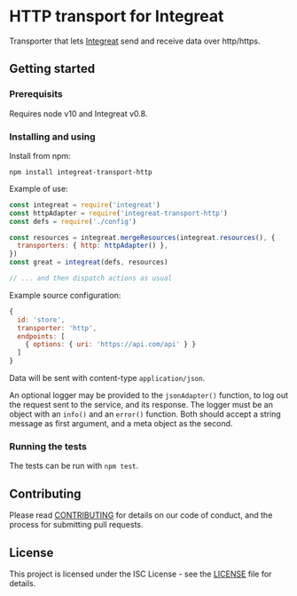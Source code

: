 # HTTP transport for Integreat

Transporter that lets
[Integreat](https://github.com/integreat-io/integreat) send and receive data
over http/https.

## Getting started

### Prerequisits

Requires node v10 and Integreat v0.8.

### Installing and using

Install from npm:

```
npm install integreat-transport-http
```

Example of use:

```javascript
const integreat = require('integreat')
const httpAdapter = require('integreat-transport-http')
const defs = require('./config')

const resources = integreat.mergeResources(integreat.resources(), {
  transporters: { http: httpAdapter() },
})
const great = integreat(defs, resources)

// ... and then dispatch actions as usual
```

Example source configuration:

```javascript
{
  id: 'store',
  transporter: 'http',
  endpoints: [
    { options: { uri: 'https://api.com/api' } }
  ]
}
```

Data will be sent with content-type `application/json`.

An optional logger may be provided to the `jsonAdapter()` function, to log out
the request sent to the service, and its response. The logger must be an object
with an `info()` and an `error()` function. Both should accept a string message
as first argument, and a meta object as the second.

### Running the tests

The tests can be run with `npm test`.

## Contributing

Please read
[CONTRIBUTING](https://github.com/integreat-io/integreat/blob/master/CONTRIBUTING.md)
for details on our code of conduct, and the process for submitting pull
requests.

## License

This project is licensed under the ISC License - see the
[LICENSE](https://github.com/integreat-io/integreat/blob/master/LICENSE)
file for details.

